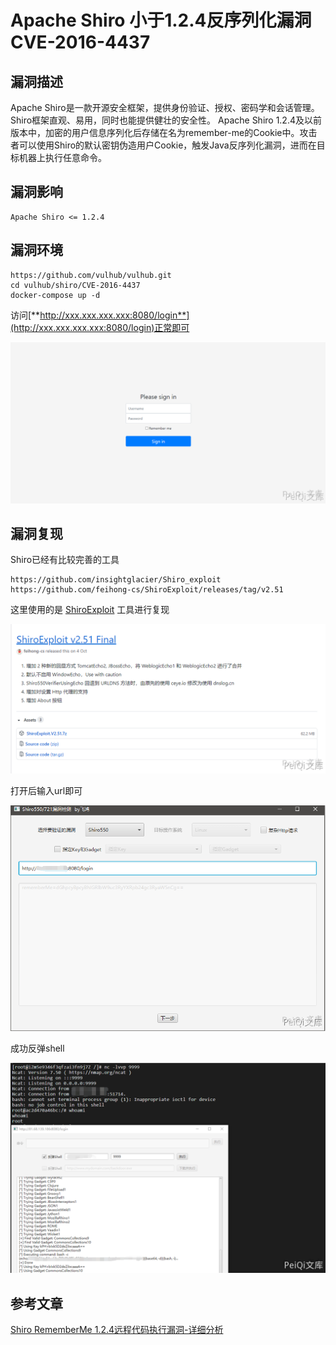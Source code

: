 # Apache Shiro 小于1.2.4反序列化漏洞 CVE-2016-4437

## 漏洞描述

Apache Shiro是一款开源安全框架，提供身份验证、授权、密码学和会话管理。Shiro框架直观、易用，同时也能提供健壮的安全性。
Apache Shiro 1.2.4及以前版本中，加密的用户信息序列化后存储在名为remember-me的Cookie中。攻击者可以使用Shiro的默认密钥伪造用户Cookie，触发Java反序列化漏洞，进而在目标机器上执行任意命令。

## 漏洞影响

```
Apache Shiro <= 1.2.4
```

## 漏洞环境

```plain
https://github.com/vulhub/vulhub.git
cd vulhub/shiro/CVE-2016-4437
docker-compose up -d
```

访问[**http://xxx.xxx.xxx.xxx:8080/login**](http://xxx.xxx.xxx.xxx:8080/login)正常即可

![1](./images/202202090047041.png)

## 漏洞复现

Shiro已经有比较完善的工具

```plain
https://github.com/insightglacier/Shiro_exploit
https://github.com/feihong-cs/ShiroExploit/releases/tag/v2.51
```

这里使用的是 [ShiroExploit](https://github.com/feihong-cs/ShiroExploit) 工具进行复现



![2](./images/202202090047440.png)



打开后输入url即可

![3](./images/202202090047914.png)

成功反弹shell

![4](./images/202202090048722.png)

## 参考文章

[Shiro RememberMe 1.2.4远程代码执行漏洞-详细分析](https://xz.aliyun.com/t/6493)